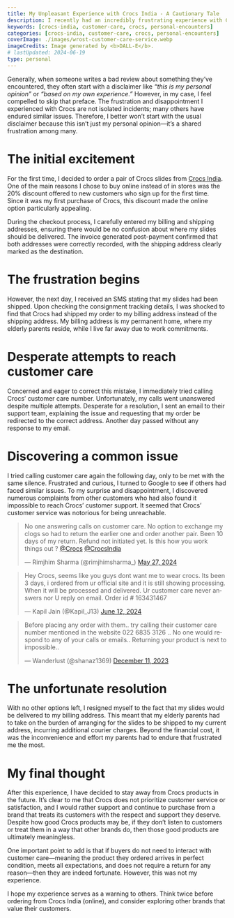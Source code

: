 ```yaml
---
title: My Unpleasant Experience with Crocs India - A Cautionary Tale
description: I recently had an incredibly frustrating experience with Crocs India, which I feel compelled to share as a cautionary tale for anyone considering making a purchase from their website.
keywords: [crocs-india, customer-care, crocs, personal-encounters]
categories: [crocs-india, customer-care, crocs, personal-encounters]
coverImage: ./images/wrost-customer-care-service.webp
imageCredits: Image generated by <b>DALL-E</b>.
# lastUpdated: 2024-06-19
type: personal
---
```


Generally, when someone writes a bad review about something they’ve encountered, they often start with a disclaimer like *“this is my personal opinion”* or *“based on my own experience.”* However, in my case, I feel compelled to skip that preface. The frustration and disappointment I experienced with Crocs are not isolated incidents; many others have endured similar issues. Therefore, I better won’t start with the usual disclaimer because this isn’t just my personal opinion—it’s a shared frustration among many.

# The initial excitement

For the first time, I decided to order a pair of Crocs slides from <a href="https://www.crocs.in/" target="_blank">Crocs India</a>. One of the main reasons I chose to buy online instead of in stores was the 20% discount offered to new customers who sign up for the first time. Since it was my first purchase of Crocs, this discount made the online option particularly appealing.

During the checkout process, I carefully entered my billing and shipping addresses, ensuring there would be no confusion about where my slides should be delivered. The invoice generated post-payment confirmed that both addresses were correctly recorded, with the shipping address clearly marked as the destination.

# The frustration begins

However, the next day, I received an SMS stating that my slides had been shipped. Upon checking the consignment tracking details, I was shocked to find that Crocs had shipped my order to my billing address instead of the shipping address. My billing address is my permanent home, where my elderly parents reside, while I live far away due to work commitments.

# Desperate attempts to reach customer care

Concerned and eager to correct this mistake, I immediately tried calling Crocs’ customer care number. Unfortunately, my calls went unanswered despite multiple attempts. Desperate for a resolution, I sent an email to their support team, explaining the issue and requesting that my order be redirected to the correct address. Another day passed without any response to my email.

# Discovering a common issue

I tried calling customer care again the following day, only to be met with the same silence. Frustrated and curious, I turned to Google to see if others had faced similar issues. To my surprise and disappointment, I discovered numerous complaints from other customers who had also found it impossible to reach Crocs’ customer support. It seemed that Crocs’ customer service was notorious for being unreachable.

<p class="spacer"></p>
<blockquote class="twitter-tweet"><p lang="en" dir="ltr">No one answering calls on customer care. No option to exchange my clogs so had to return the earlier one and order another pair. Been 10 days of my return. Refund not initiated yet. Is this how you work things out ? <a href="https://twitter.com/Crocs?ref_src=twsrc%5Etfw">@Crocs</a> <a href="https://twitter.com/CrocsIndia?ref_src=twsrc%5Etfw">@CrocsIndia</a></p>&mdash; Rimjhim Sharma (@rimjhimsharma_) <a href="https://twitter.com/rimjhimsharma_/status/1794973740083650830?ref_src=twsrc%5Etfw">May 27, 2024</a></blockquote>
<p class="spacer"></p>
<blockquote class="twitter-tweet"><p lang="en" dir="ltr">Hey Crocs, seems like you guys dont want me to wear crocs. Its been 3 days, i ordered from ur official site and it is still showing processing. When it will be processed and delivered. Ur customer care never answers nor U reply on email. Order id # 163431467</p>&mdash; Kapil Jain (@Kapil_J13) <a href="https://twitter.com/Kapil_J13/status/1800771557960331620?ref_src=twsrc%5Etfw">June 12, 2024</a></blockquote>
<p class="spacer"></p>
<blockquote class="twitter-tweet"><p lang="en" dir="ltr">Before placing any order with them.. try calling their customer care number mentioned in the website 022 6835 3126 .. No one would respond to any of your calls or emails.. Returning your product is next to impossible..</p>&mdash; Wanderlust (@shanaz1369) <a href="https://twitter.com/shanaz1369/status/1734094977762983951?ref_src=twsrc%5Etfw">December 11, 2023</a></blockquote>
<script async src="https://platform.twitter.com/widgets.js" charset="utf-8"></script>

# The unfortunate resolution

With no other options left, I resigned myself to the fact that my slides would be delivered to my billing address. This meant that my elderly parents had to take on the burden of arranging for the slides to be shipped to my current address, incurring additional courier charges. Beyond the financial cost, it was the inconvenience and effort my parents had to endure that frustrated me the most.

# My final thought

After this experience, I have decided to stay away from Crocs products in the future. It’s clear to me that Crocs does not prioritize customer service or satisfaction, and I would rather support and continue to purchase from a brand that treats its customers with the respect and support they deserve. Despite how good Crocs products may be, if they don’t listen to customers or treat them in a way that other brands do, then those good products are ultimately meaningless.

One important point to add is that if buyers do not need to interact with customer care—meaning the product they ordered arrives in perfect condition, meets all expectations, and does not require a return for any reason—then they are indeed fortunate. However, this was not my experience.

I hope my experience serves as a warning to others. Think twice before ordering from Crocs India (online), and consider exploring other brands that value their customers.